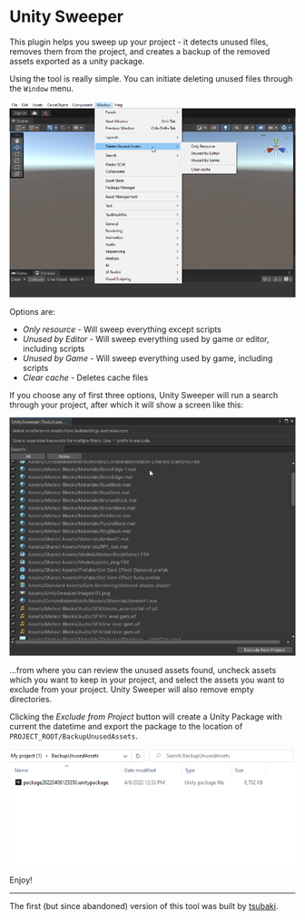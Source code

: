 ﻿# Unity Sweeper

This plugin helps you sweep up your project - it detects unused files, removes them from the project, and creates a backup of the removed assets exported as a unity package.

Using the tool is really simple. You can initiate deleting unused files through the `Window` menu.

![Window menu choices](Images/01.png)

Options are:
* _Only resource_ - Will sweep everything except scripts
* _Unused by Editor_ - Will sweep everything used by game or editor, including scripts
* _Unused by Game_ - Will sweep everything used by game, including scripts
* _Clear cache_ - Deletes cache files

If you choose any of first three options, Unity Sweeper will run a search through your project, after which it will show a screen like this:

![Sweep window](Images/02.png)

...from where you can review the unused assets found, uncheck assets which you want to keep in your project, and select the assets you want to exclude from your project. Unity Sweeper will also remove empty directories. 

Clicking the _Exclude from Project_ button will create a Unity Package with current the datetime and export the package to the location of `PROJECT_ROOT/BackupUnusedAssets`.

![Final result](Images/03.png)

Enjoy!

---------------------

The first (but since abandoned) version of this tool was built by [tsubaki](https://github.com/tsubaki).
